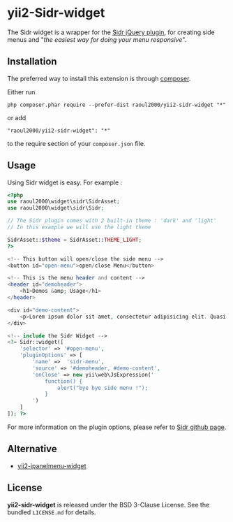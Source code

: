 yii2-Sidr-widget
==========================
The Sidr widget is a wrapper for the [Sidr jQuery plugin](http://www.berriart.com/sidr/), 
for creating side menus and "*the easiest way for doing your menu responsive*".

Installation
------------

The preferred way to install this extension is through [composer](http://getcomposer.org/download/).

Either run

```
php composer.phar require --prefer-dist raoul2000/yii2-sidr-widget "*"
```

or add

```
"raoul2000/yii2-sidr-widget": "*"
```

to the require section of your `composer.json` file.


Usage
-----
Using Sidr widget is easy. For example :

```php
<?php
use raoul2000\widget\sidr\SidrAsset;
use raoul2000\widget\sidr\Sidr;

// The Sidr plugin comes with 2 built-in theme : 'dark' and 'light'
// In this example we will use the light theme

SidrAsset::$theme = SidrAsset::THEME_LIGHT;
?>

<!-- This button will open/close the side menu -->
<button id="open-menu">open/close Menu</button>

<!-- This is the menu header and content -->
<header id="demoheader">
	<h1>Demos &amp; Usage</h1>
</header>

<div id="demo-content">
	<p>Lorem ipsum dolor sit amet, consectetur adipisicing elit. Quasi nihil ab possimus temporibus illum ullam molestiae aliquam maiores .</p>
</div>

<!-- include the Sidr Widget -->
<?= Sidr::widget([
	'selector' => '#open-menu',
	'pluginOptions' => [
		'name' =>  'sidr-menu',
		'source' => '#demoheader, #demo-content',
		'onClose' => new yii\web\JsExpression('
			function() {
				alert("bye bye side menu !");
			}
		')
	]
]); ?>
```

For more information on the plugin options, please refer to [Sidr github page](https://github.com/artberri/sidr/).

Alternative
----------
- [yii2-jpanelmenu-widget](https://github.com/raoul2000/yii2-jpanelmenu-widget)



License
-------

**yii2-sidr-widget** is released under the BSD 3-Clause License. See the bundled `LICENSE.md` for details.
